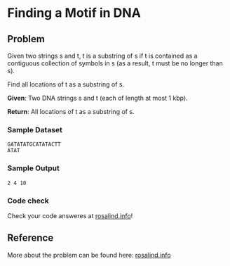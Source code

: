# Finding a Motif in DNA

## Problem 

Given two strings s and t, t is a substring of s if t is contained as a contiguous collection of symbols in s (as a result, t must be no longer than s).

Find all locations of t as a substring of s.

__Given__: Two DNA strings s and t (each of length at most 1 kbp).

__Return__: All locations of t as a substring of s.

### Sample Dataset

```
GATATATGCATATACTT 
ATAT
```

### Sample Output

`2 4 10`

### Code check

Check your code answeres at [rosalind.info](http://rosalind.info/)!

## Reference

More about the problem can be found here: [rosalind.info](http://rosalind.info/problems/subs/)
